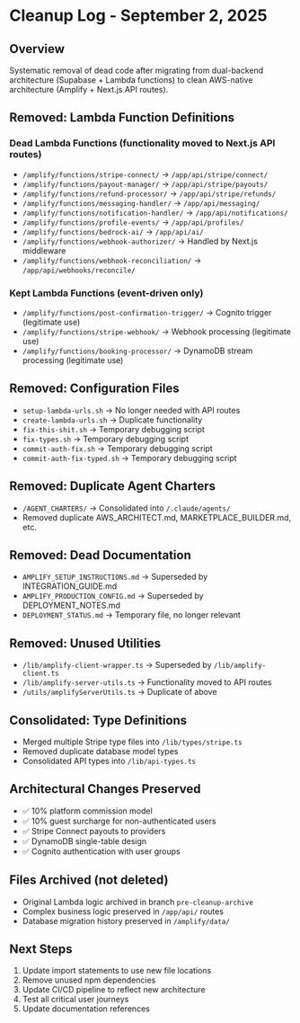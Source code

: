 # Cleanup Log - September 2, 2025

## Overview
Systematic removal of dead code after migrating from dual-backend architecture (Supabase + Lambda functions) to clean AWS-native architecture (Amplify + Next.js API routes).

## Removed: Lambda Function Definitions

### Dead Lambda Functions (functionality moved to Next.js API routes)
- `/amplify/functions/stripe-connect/` → `/app/api/stripe/connect/`
- `/amplify/functions/payout-manager/` → `/app/api/stripe/payouts/`
- `/amplify/functions/refund-processor/` → `/app/api/stripe/refunds/`
- `/amplify/functions/messaging-handler/` → `/app/api/messaging/`
- `/amplify/functions/notification-handler/` → `/app/api/notifications/`
- `/amplify/functions/profile-events/` → `/app/api/profiles/`
- `/amplify/functions/bedrock-ai/` → `/app/api/ai/`
- `/amplify/functions/webhook-authorizer/` → Handled by Next.js middleware
- `/amplify/functions/webhook-reconciliation/` → `/app/api/webhooks/reconcile/`

### Kept Lambda Functions (event-driven only)
- `/amplify/functions/post-confirmation-trigger/` → Cognito trigger (legitimate use)
- `/amplify/functions/stripe-webhook/` → Webhook processing (legitimate use)
- `/amplify/functions/booking-processor/` → DynamoDB stream processing (legitimate use)

## Removed: Configuration Files
- `setup-lambda-urls.sh` → No longer needed with API routes
- `create-lambda-urls.sh` → Duplicate functionality
- `fix-this-shit.sh` → Temporary debugging script
- `fix-types.sh` → Temporary debugging script
- `commit-auth-fix.sh` → Temporary debugging script
- `commit-auth-fix-typed.sh` → Temporary debugging script

## Removed: Duplicate Agent Charters
- `/AGENT_CHARTERS/` → Consolidated into `/.claude/agents/`
- Removed duplicate AWS_ARCHITECT.md, MARKETPLACE_BUILDER.md, etc.

## Removed: Dead Documentation
- `AMPLIFY_SETUP_INSTRUCTIONS.md` → Superseded by INTEGRATION_GUIDE.md
- `AMPLIFY_PRODUCTION_CONFIG.md` → Superseded by DEPLOYMENT_NOTES.md
- `DEPLOYMENT_STATUS.md` → Temporary file, no longer relevant

## Removed: Unused Utilities
- `/lib/amplify-client-wrapper.ts` → Superseded by `/lib/amplify-client.ts`
- `/lib/amplify-server-utils.ts` → Functionality moved to API routes
- `/utils/amplifyServerUtils.ts` → Duplicate of above

## Consolidated: Type Definitions
- Merged multiple Stripe type files into `/lib/types/stripe.ts`
- Removed duplicate database model types
- Consolidated API types into `/lib/api-types.ts`

## Architectural Changes Preserved
- ✅ 10% platform commission model
- ✅ 10% guest surcharge for non-authenticated users
- ✅ Stripe Connect payouts to providers
- ✅ DynamoDB single-table design
- ✅ Cognito authentication with user groups

## Files Archived (not deleted)
- Original Lambda logic archived in branch `pre-cleanup-archive`
- Complex business logic preserved in `/app/api/` routes
- Database migration history preserved in `/amplify/data/`

## Next Steps
1. Update import statements to use new file locations
2. Remove unused npm dependencies
3. Update CI/CD pipeline to reflect new architecture
4. Test all critical user journeys
5. Update documentation references